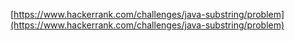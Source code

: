 [https://www.hackerrank.com/challenges/java-substring/problem](https://www.hackerrank.com/challenges/java-substring/problem)